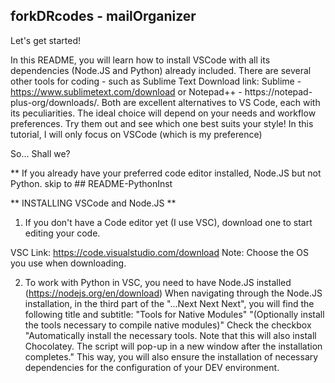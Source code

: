 ## forkDRcodes - mailOrganizer

Let's get started!

   In this README, you will learn how to install VSCode with all its dependencies (Node.JS and Python) already included.
   There are several other tools for coding - such as Sublime Text
   Download link: Sublime - https://www.sublimetext.com/download or
   Notepad++ - https://notepad-plus-org/downloads/.
   Both are excellent alternatives to VS Code, each with its peculiarities. The ideal choice will depend on your needs and workflow preferences. Try them out and see which one best suits your style!
   In this tutorial, I will only focus on VSCode (which is my preference)

So... Shall we?

** If you already have your preferred code editor installed, Node.JS but not Python.
skip to ## README-PythonInst

** INSTALLING VSCode and Node.JS **

1. If you don't have a Code editor yet (I use VSC), download one to start editing
   your code.

VSC Link: https://code.visualstudio.com/download
Note: Choose the OS you use when downloading.

2. To work with Python in VSC, you need to have Node.JS installed (https://nodejs.org/en/download)
   When navigating through the Node.JS installation, in the third part of the "...Next Next Next", you will find the following title and subtitle:
   "Tools for Native Modules"
   "(Optionally install the tools necessary to compile native modules)"
   Check the checkbox "Automatically install the necessary tools. Note that this will also install Chocolatey. The script will pop-up in a new window after the installation completes."
   This way, you will also ensure the installation of necessary dependencies for the configuration
   of your DEV environment.